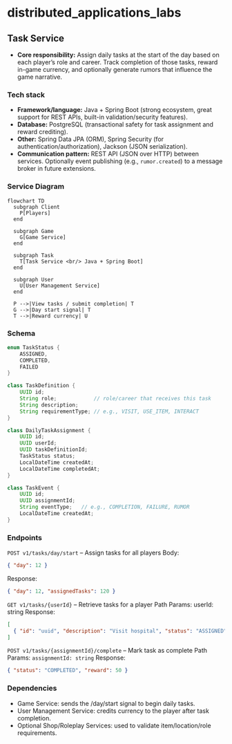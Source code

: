 # distributed_applications_labs

## Task Service

* **Core responsibility:** Assign daily tasks at the start of the day based on each player’s role and career. Track completion of those tasks, reward in-game currency, and optionally generate rumors that influence the game narrative.

### Tech stack

* **Framework/language:** Java + Spring Boot (strong ecosystem, great support for REST APIs, built-in validation/security features).  
* **Database:** PostgreSQL (transactional safety for task assignment and reward crediting).  
* **Other:** Spring Data JPA (ORM), Spring Security (for authentication/authorization), Jackson (JSON serialization).  
* **Communication pattern:** REST API (JSON over HTTP) between services. Optionally event publishing (e.g., `rumor.created`) to a message broker in future extensions.

### Service Diagram

```mermaid
flowchart TD
  subgraph Client
    P[Players]
  end

  subgraph Game
    G[Game Service]
  end

  subgraph Task
    T[Task Service <br/> Java + Spring Boot]
  end

  subgraph User
    U[User Management Service]
  end

  P -->|View tasks / submit completion| T
  G -->|Day start signal| T
  T -->|Reward currency| U
```
### Schema
```java
enum TaskStatus {
    ASSIGNED,
    COMPLETED,
    FAILED
}

class TaskDefinition {
    UUID id;
    String role;            // role/career that receives this task
    String description;     
    String requirementType; // e.g., VISIT, USE_ITEM, INTERACT
}

class DailyTaskAssignment {
    UUID id;
    UUID userId;
    UUID taskDefinitionId;
    TaskStatus status;
    LocalDateTime createdAt;
    LocalDateTime completedAt;
}

class TaskEvent {
    UUID id;
    UUID assignmentId;
    String eventType;   // e.g., COMPLETION, FAILURE, RUMOR
    LocalDateTime createdAt;
}
```

### Endpoints
`POST v1/tasks/day/start` – Assign tasks for all players
Body:
```json
{ "day": 12 }
```
Response:
```json
{ "day": 12, "assignedTasks": 120 }
```

`GET v1/tasks/{userId}` – Retrieve tasks for a player
Path Params:
userId: string
Response:
```json
[
  { "id": "uuid", "description": "Visit hospital", "status": "ASSIGNED" }
]
```
`POST v1/tasks/{assignmentId}/complete` – Mark task as complete
Path Params:
`assignmentId: string`
Response:
```json
{ "status": "COMPLETED", "reward": 50 }
```

### Dependencies
- Game Service: sends the /day/start signal to begin daily tasks.
- User Management Service: credits currency to the player after task completion.
- Optional Shop/Roleplay Services: used to validate item/location/role requirements.
